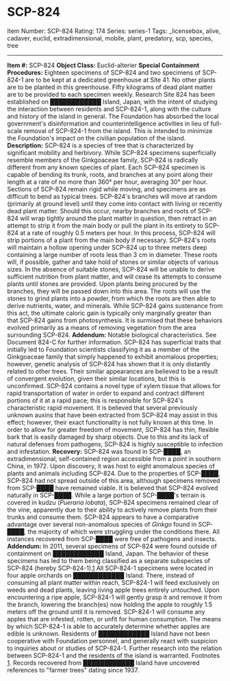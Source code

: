 # SCP-824
Item Number: SCP-824
Rating: 174
Series: series-1
Tags: _licensebox, alive, cadaver, euclid, extradimensional, mobile, plant, predatory, scp, species, tree

---

**Item #:** SCP-824
**Object Class:** Euclid-alterier
**Special Containment Procedures:** Eighteen specimens of SCP-824 and two specimens of SCP-824-1 are to be kept at a dedicated greenhouse at Site 41. No other plants are to be planted in this greenhouse. Fifty kilograms of dead plant matter are to be provided to each specimen weekly.
Research Site 824 has been established on ████████████ Island, Japan, with the intent of studying the interaction between residents and SCP-824-1, along with the culture and history of the island in general. The Foundation has absorbed the local government's disinformation and counterintelligence activities in lieu of full-scale removal of SCP-824-1 from the island. This is intended to minimize the Foundation's impact on the civilian population of the island.
**Description:** SCP-824 is a species of tree that is characterized by significant mobility and herbivory. While SCP-824 specimens superficially resemble members of the Ginkgoaceae family, SCP-824 is radically different from any known species of plant.
Each SCP-824 specimen is capable of bending its trunk, roots, and branches at any point along their length at a rate of no more than 360° per hour, averaging 30° per hour. Sections of SCP-824 remain rigid while moving, and specimens are as difficult to bend as typical trees.
SCP-824's branches will move at random (primarily at ground level) until they come into contact with living or recently dead plant matter. Should this occur, nearby branches and roots of SCP-824 will wrap tightly around the plant matter in question, then retract in an attempt to strip it from the main body or pull the plant in its entirety to SCP-824 at a rate of roughly 0.5 meters per hour. In this process, SCP-824 will strip portions of a plant from the main body if necessary.
SCP-824's roots will maintain a hollow opening under SCP-824 up to three meters deep containing a large number of roots less than 3 cm in diameter. These roots will, if possible, gather and take hold of stones or similar objects of various sizes. In the absence of suitable stones, SCP-824 will be unable to derive sufficient nutrition from plant matter, and will cease its attempts to consume plants until stones are provided.
Upon plants being procured by the branches, they will be passed down into this area. The roots will use the stones to grind plants into a powder, from which the roots are then able to derive nutrients, water, and minerals. While SCP-824 gains sustenance from this act, the ultimate caloric gain is typically only marginally greater than that SCP-824 gains from photosynthesis. It is surmised that these behaviors evolved primarily as a means of removing vegetation from the area surrounding SCP-824.
**Addendum:** Notable biological characteristics. See Document 824-C for further information.
SCP-824 has superficial traits that initially led to Foundation scientists classifying it as a member of the Ginkgoaceae family that simply happened to exhibit anomalous properties; however, genetic analysis of SCP-824 has shown that it is only distantly related to other trees. Their similar appearances are believed to be a result of convergent evolution, given their similar locations, but this is unconfirmed.
SCP-824 contains a novel type of xylem tissue that allows for rapid transportation of water in order to expand and contract different portions of it at a rapid pace; this is responsible for SCP-824's characteristic rapid movement. It is believed that several previously unknown auxins that have been extracted from SCP-824 may assist in this effect; however, their exact functionality is not fully known at this time.
In order to allow for greater freedom of movement, SCP-824 has thin, flexible bark that is easily damaged by sharp objects. Due to this and its lack of natural defenses from pathogens, SCP-824 is highly susceptible to infection and infestation.
**Recovery:** SCP-824 was found in SCP-████, an extradimensional, self-contained region accessible from a point in southern China, in 1972. Upon discovery, it was host to eight anomalous species of plants and animals including SCP-824. Due to the properties of SCP-████, SCP-824 had not spread outside of this area, although specimens removed from SCP-████ have remained viable. It is believed that SCP-824 evolved naturally in SCP-████.
While a large portion of SCP-████'s terrain is covered in kudzu (_Pueraria lobata_), SCP-824 specimens remained clear of the vine, apparently due to their ability to actively remove plants from their trunks and consume them. SCP-824 appears to have a comparative advantage over several non-anomalous species of _Ginkgo_ found in SCP-████, the majority of which were struggling under the conditions there. All instances recovered from SCP-████ were free of pathogens and insects.
**Addendum:** In 2011, several specimens of SCP-824 were found outside of containment on ████████████ Island, Japan. The behavior of these specimens has led to them being classified as a separate subspecies of SCP-824 (hereby SCP-824-1).[1](javascript:;)
All SCP-824-1 specimens were located in four apple orchards on ████████████ Island. There, instead of consuming all plant matter within reach, SCP-824-1 will feed exclusively on weeds and dead plants, leaving living apple trees entirely untouched. Upon encountering a ripe apple, SCP-824-1 will gently grasp it and remove it from the branch, lowering the branch(es) now holding the apple to roughly 1.5 meters off the ground until it is removed. SCP-824-1 will consume any apples that are infested, rotten, or unfit for human consumption. The means by which SCP-824-1 is able to accurately determine whether apples are edible is unknown.
Residents of ████████████ Island have not been cooperative with Foundation personnel, and generally react with suspicion to inquiries about or studies of SCP-824-1. Further research into the relation between SCP-824-1 and the residents of the island is warranted.
Footnotes
[1](javascript:;). Records recovered from ████████████ Island have uncovered references to "farmer trees" dating since 1937.